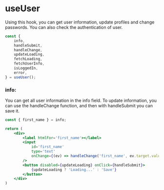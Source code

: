 # useUser

Using this hook, you can get user information, update profiles and change passwords. You can also check the
authentication of user.

```jsx
const {
    info,
    handleSubmit,
    handleChange,
    updateLoading,
    fetchLoading,
    fetchUserInfo,
    isLoggedIn,
    error,
} = useUser();
```

### info:

You can get all user information in the info field. To update information, you can use the handleChange function, and
then with handleSubmit you can save it.

```jsx
const { first_name } = info;

return (
    <div>
        <label htmlFor='first_name'></label>
        <input
            id='first_name'
            type='text'
            onChange={(ev) => handleChange('first_name', ev.target.value)}
        />
        <button disabled={updateLoading} onClick={handleSubmit}>
            {updateLoading ? 'Loading...' : 'Save'}
        </button>
    </div>
)
```
